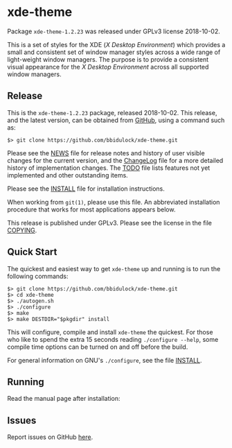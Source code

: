 [xde-theme -- read me first file.  2018-10-02]: # 

xde-theme
===============

Package `xde-theme-1.2.23` was released under GPLv3 license 2018-10-02.

This is a set of styles for the XDE (_X Desktop Environment_) which
provides a small and consistent set of window manager styles across a
wide range of light-weight window managers.  The purpose is to provide a
consistent visual appearance for the _X Desktop Environment_ across all
supported window managers.


Release
-------

This is the `xde-theme-1.2.23` package, released 2018-10-02.  This
release, and the latest version, can be obtained from [GitHub][1], using
a command such as:

    $> git clone https://github.com/bbidulock/xde-theme.git

Please see the [NEWS][3] file for release notes and history of user
visible changes for the current version, and the [ChangeLog][4] file for
a more detailed history of implementation changes.  The [TODO][5] file
lists features not yet implemented and other outstanding items.

Please see the [INSTALL][7] file for installation instructions.

When working from `git(1)`, please use this file.  An abbreviated
installation procedure that works for most applications appears below.

This release is published under GPLv3.  Please see the license in the
file [COPYING][9].


Quick Start
-----------

The quickest and easiest way to get `xde-theme` up and running is to run
the following commands:

    $> git clone https://github.com/bbidulock/xde-theme.git
    $> cd xde-theme
    $> ./autogen.sh
    $> ./configure
    $> make
    $> make DESTDIR="$pkgdir" install

This will configure, compile and install `xde-theme` the quickest.  For
those who like to spend the extra 15 seconds reading `./configure
--help`, some compile time options can be turned on and off before the
build.

For general information on GNU's `./configure`, see the file
[INSTALL][7].


Running
-------

Read the manual page after installation:


Issues
------

Report issues on GitHub [here][2].



[1]: https://github.com/bbidulock/xde-theme
[2]: https://github.com/bbidulock/xde-theme/issues
[3]: https://github.com/bbidulock/xde-theme/blob/master/NEWS
[4]: https://github.com/bbidulock/xde-theme/blob/master/ChangeLog
[5]: https://github.com/bbidulock/xde-theme/blob/master/TODO
[6]: https://github.com/bbidulock/xde-theme/blob/master/COMPLIANCE
[7]: https://github.com/bbidulock/xde-theme/blob/master/INSTALL
[8]: https://github.com/bbidulock/xde-theme/blob/master/LICENSE
[9]: https://github.com/bbidulock/xde-theme/blob/master/COPYING

[ vim: set ft=markdown sw=4 tw=72 nocin nosi fo+=tcqlorn spell: ]: #
